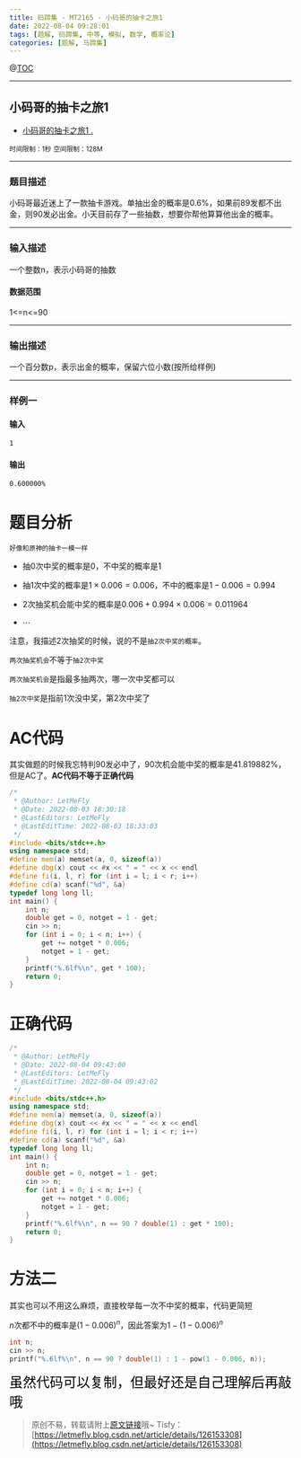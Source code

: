 ```yaml
---
title: 码蹄集 - MT2165 - 小码哥的抽卡之旅1
date: 2022-08-04 09:28:01
tags: [题解, 码蹄集, 中等, 模拟, 数学, 概率论]
categories: [题解, 马蹄集]
---
```


@[TOC](传送门)


---


## 小码哥的抽卡之旅1

+ <a href="https://matiji.net/exam/brushquestion/165/3181/1DC60EA6DF83A333301CFFE1407FBA59"> 小码哥的抽卡之旅1 </a> <a href="https://matiji.net/exam/dohomework/1405/3">.</a>

<small>时间限制：1秒</small>
<small>空间限制：128M</small>



---



### 题目描述

小码哥最近迷上了一款抽卡游戏。单抽出金的概率是0.6%，如果前89发都不出金，则90发必出金。小天目前存了一些抽数，想要你帮他算算他出金的概率。
​


---

### 输入描述



一个整数n，表示小码哥的抽数


#### 数据范围

1<=n<=90

---


### 输出描述


一个百分数p，表示出金的概率，保留六位小数(按所给样例)



---


### 样例一

#### 输入

```
1
```

#### 输出

```
0.600000%
```




# 题目分析

<small>好像和原神的抽卡一模一样</small>

+ 抽$0$次中奖的概率是$0$，不中奖的概率是$1$

+ 抽$1$次中奖的概率是$1\times 0.006 = 0.006$，不中的概率是$1 - 0.006 = 0.994$

+ $2$次抽奖机会能中奖的概率是$0.006 + 0.994\times 0.006 = 0.011964$

+ $\cdots$

注意，我描述$2$次抽奖的时候，说的不是```抽2次中奖的概率```。

```两次抽奖机会```不等于```抽2次中奖```

```两次抽奖机会```是指最多抽两次，哪一次中奖都可以

```抽2次中奖```是指前$1$次没中奖，第$2$次中奖了


# AC代码

其实做题的时候我忘特判$90$发必中了，$90$次机会能中奖的概率是$41.819882\%$，但是AC了。**AC代码不等于正确代码**

```cpp
/*
 * @Author: LetMeFly
 * @Date: 2022-08-03 18:30:18
 * @LastEditors: LetMeFly
 * @LastEditTime: 2022-08-03 18:33:03
 */
#include <bits/stdc++.h>
using namespace std;
#define mem(a) memset(a, 0, sizeof(a))
#define dbg(x) cout << #x << " = " << x << endl
#define fi(i, l, r) for (int i = l; i < r; i++)
#define cd(a) scanf("%d", &a)
typedef long long ll;
int main() {
    int n;
    double get = 0, notget = 1 - get;
    cin >> n;
    for (int i = 0; i < n; i++) {
        get += notget * 0.006;
        notget = 1 - get;
    }
    printf("%.6lf%\n", get * 100);
    return 0;
}
```

# 正确代码

```cpp
/*
 * @Author: LetMeFly
 * @Date: 2022-08-04 09:43:00
 * @LastEditors: LetMeFly
 * @LastEditTime: 2022-08-04 09:43:02
 */
#include <bits/stdc++.h>
using namespace std;
#define mem(a) memset(a, 0, sizeof(a))
#define dbg(x) cout << #x << " = " << x << endl
#define fi(i, l, r) for (int i = l; i < r; i++)
#define cd(a) scanf("%d", &a)
typedef long long ll;
int main() {
    int n;
    double get = 0, notget = 1 - get;
    cin >> n;
    for (int i = 0; i < n; i++) {
        get += notget * 0.006;
        notget = 1 - get;
    }
    printf("%.6lf%\n", n == 90 ? double(1) : get * 100);
    return 0;
}
```

# 方法二

其实也可以不用这么麻烦，直接枚举每一次不中奖的概率，代码更简短

$n$次都不中的概率是$(1-0.006)^n$，因此答案为$1 - (1 - 0.006) ^ n$

```cpp
int n;
cin >> n;
printf("%.6lf%\n", n == 90 ? double(1) : 1 - pow(1 - 0.006, n));
```

<font color="black" face="楷体" size="5px">虽然代码可以复制，但最好还是自己理解后再敲哦</font>

<!-- <font color="black" face="楷体" size="5px">每周提前更新菁英班周赛题解，点关注，不迷路</font> -->

> 原创不易，转载请附上[原文链接](https://blog.letmefly.xyz/2022/08/04/MaTiJi%20-%20MT2165%20-%20%E5%B0%8F%E7%A0%81%E5%93%A5%E7%9A%84%E6%8A%BD%E5%8D%A1%E4%B9%8B%E6%97%851/)哦~
> Tisfy：[https://letmefly.blog.csdn.net/article/details/126153308](https://letmefly.blog.csdn.net/article/details/126153308)